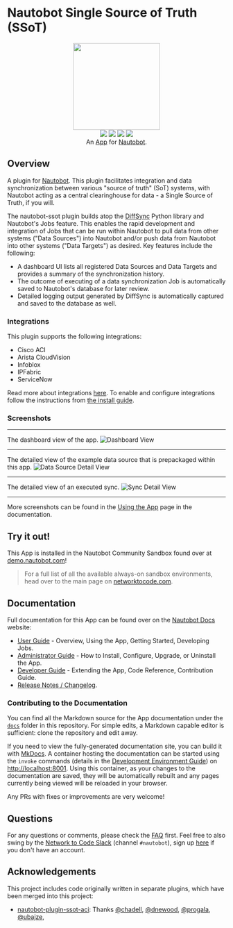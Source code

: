 # Nautobot Single Source of Truth (SSoT)

<p align="center">
  <img src="https://raw.githubusercontent.com/nautobot/nautobot-plugin-ssot/develop/docs/images/icon-nautobot-ssot.png" class="logo" height="200px">
  <br>
  <a href="https://github.com/nautobot/nautobot-plugin-ssot//actions"><img src="https://github.com/nautobot/nautobot-plugin-ssot//actions/workflows/ci.yml/badge.svg?branch=main"></a>
  <a href="https://docs.nautobot.com/projects/ssot/en/latest"><img src="https://readthedocs.org/projects/nautobot-plugin-ssot/badge/"></a>
  <a href="https://pypi.org/project/nautobot-ssot/"><img src="https://img.shields.io/pypi/v/nautobot-ssot"></a>
  <a href="https://pypi.org/project/nautobot-ssot/"><img src="https://img.shields.io/pypi/dm/nautobot-ssot"></a>
  <br>
  An <a href="https://www.networktocode.com/nautobot/apps/">App</a> for <a href="https://nautobot.com/">Nautobot</a>.
</p>


## Overview

A plugin for [Nautobot](https://github.com/nautobot/nautobot). This plugin facilitates integration and data synchronization between various "source of truth" (SoT) systems, with Nautobot acting as a central clearinghouse for data - a Single Source of Truth, if you will.

The nautobot-ssot plugin builds atop the [DiffSync](https://github.com/networktocode/diffsync) Python library and Nautobot's Jobs feature. This enables the rapid development and integration of Jobs that can be run within Nautobot to pull data from other systems ("Data Sources") into Nautobot and/or push data from Nautobot into other systems ("Data Targets") as desired. Key features include the following:

* A dashboard UI lists all registered Data Sources and Data Targets and provides a summary of the synchronization history.
* The outcome of executing of a data synchronization Job is automatically saved to Nautobot's database for later review.
* Detailed logging output generated by DiffSync is automatically captured and saved to the database as well.

### Integrations

This plugin supports the following integrations:

- Cisco ACI
- Arista CloudVision
- Infoblox
- IPFabric
- ServiceNow

Read more about integrations [here](https://docs.nautobot.com/projects/ssot/en/latest/user/integrations). To enable and configure integrations follow the instructions from [the install guide](https://docs.nautobot.com/projects/ssot/en/latest/admin/install/#integrations-configuration).

### Screenshots

---

The dashboard view of the app.
![Dashboard View](https://raw.githubusercontent.com/nautobot/nautobot-plugin-ssot/develop/docs/images/dashboard_initial.png)

---

The detailed view of the example data source that is prepackaged within this app.
![Data Source Detail View](https://raw.githubusercontent.com/nautobot/nautobot-plugin-ssot/develop/docs/images/data_source_detail.png)

---

The detailed view of an executed sync.
![Sync Detail View](https://raw.githubusercontent.com/nautobot/nautobot-plugin-ssot/develop/docs/images/sync_detail.png)

---

More screenshots can be found in the [Using the App](https://docs.nautobot.com/projects/ssot/en/latest/user/app_use_cases/) page in the documentation.

## Try it out!

This App is installed in the Nautobot Community Sandbox found over at [demo.nautobot.com](https://demo.nautobot.com/)!

> For a full list of all the available always-on sandbox environments, head over to the main page on [networktocode.com](https://www.networktocode.com/nautobot/sandbox-environments/).

## Documentation

Full documentation for this App can be found over on the [Nautobot Docs](https://docs.nautobot.com) website:

- [User Guide](https://docs.nautobot.com/projects/ssot/en/latest/user/app_overview/) - Overview, Using the App, Getting Started, Developing Jobs.
- [Administrator Guide](https://docs.nautobot.com/projects/ssot/en/latest/admin/install/) - How to Install, Configure, Upgrade, or Uninstall the App.
- [Developer Guide](https://docs.nautobot.com/projects/ssot/en/latest/dev/contributing/) - Extending the App, Code Reference, Contribution Guide.
- [Release Notes / Changelog](https://docs.nautobot.com/projects/ssot/en/latest/admin/release_notes/).

### Contributing to the Documentation

You can find all the Markdown source for the App documentation under the [`docs`](https://github.com/nautobot/nautobot-plugin-ssot//tree/develop/docs) folder in this repository. For simple edits, a Markdown capable editor is sufficient: clone the repository and edit away.

If you need to view the fully-generated documentation site, you can build it with [MkDocs](https://www.mkdocs.org/). A container hosting the documentation can be started using the `invoke` commands (details in the [Development Environment Guide](https://docs.nautobot.com/projects/ssot/en/latest/dev/dev_environment/#docker-development-environment)) on [http://localhost:8001](http://localhost:8001). Using this container, as your changes to the documentation are saved, they will be automatically rebuilt and any pages currently being viewed will be reloaded in your browser.

Any PRs with fixes or improvements are very welcome!

## Questions

For any questions or comments, please check the [FAQ](https://docs.nautobot.com/projects/ssot/en/latest/user/faq/) first. Feel free to also swing by the [Network to Code Slack](https://networktocode.slack.com/) (channel `#nautobot`), sign up [here](http://slack.networktocode.com/) if you don't have an account.

## Acknowledgements

This project includes code originally written in separate plugins, which have been merged into this project:

- [nautobot-plugin-ssot-aci](https://github.com/nautobot/nautobot-plugin-ssot-aci):
    Thanks
    [@chadell](https://github.com/chadell),
    [@dnewood](https://github.com/dnewood),
    [@progala](https://github.com/progala),
    [@ubajze](https://github.com/ubajze),

